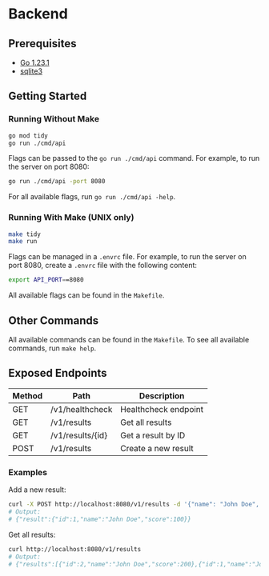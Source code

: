 # Backend

## Prerequisites
- [Go 1.23.1](https://go.dev/dl/)
- [sqlite3](https://www.sqlite.org/download.html)

## Getting Started
### Running Without Make
```bash
go mod tidy
go run ./cmd/api
```
Flags can be passed to the `go run ./cmd/api` command. For example, to run the server on port 8080:
```bash
go run ./cmd/api -port 8080
```
For all available flags, run `go run ./cmd/api -help`.

### Running With Make (UNIX only)
```bash
make tidy
make run
```
Flags can be managed in a `.envrc` file. For example, to run the server on port 8080, create a `.envrc` file with the following content:
```bash
export API_PORT==8080
```
All available flags can be found in the `Makefile`.

## Other Commands
All available commands can be found in the `Makefile`. To see all available commands, run `make help`.

## Exposed Endpoints
| Method | Path | Description |
| --- | --- | --- |
| GET | /v1/healthcheck | Healthcheck endpoint |
| GET | /v1/results | Get all results |
| GET | /v1/results/{id} | Get a result by ID |
| POST | /v1/results | Create a new result |

### Examples
Add a new result:
```bash
curl -X POST http://localhost:8080/v1/results -d '{"name": "John Doe", "score": 100}'
# Output: 
# {"result":{"id":1,"name":"John Doe","score":100}}
```
Get all results:
```bash
curl http://localhost:8080/v1/results
# Output:
# {"results":[{"id":2,"name":"John Doe","score":200},{"id":1,"name":"John Doe","score":100}]}
```
